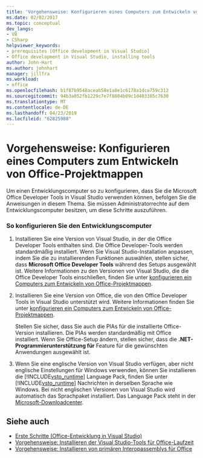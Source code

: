 ```yaml
---
title: 'Vorgehensweise: Konfigurieren eines Computers zum Entwickeln von Office-Projektmappen'
ms.date: 02/02/2017
ms.topic: conceptual
dev_langs:
- VB
- CSharp
helpviewer_keywords:
- prerequisites [Office development in Visual Studio]
- Office development in Visual Studio, installing tools
author: John-Hart
ms.author: johnhart
manager: jillfra
ms.workload:
- office
ms.openlocfilehash: b1f87b9548aceab58e1a8e1c6178a1dca759c312
ms.sourcegitcommit: 94b3a052fb1229c7e7f8804b09c1d403385c7630
ms.translationtype: MT
ms.contentlocale: de-DE
ms.lasthandoff: 04/23/2019
ms.locfileid: "62825988"
---
```

# <a name="how-to-configure-a-computer-to-develop-office-solutions"></a>Vorgehensweise: Konfigurieren eines Computers zum Entwickeln von Office-Projektmappen
  Um einen Entwicklungscomputer so zu konfigurieren, dass Sie die Microsoft Office Developer Tools in Visual Studio verwenden können, befolgen Sie die Anweisungen in diesem Thema. Sie müssen Administratorrechte auf dem Entwicklungscomputer besitzen, um diese Schritte auszuführen.

### <a name="to-configure-the-development-computer"></a>So konfigurieren Sie den Entwicklungscomputer

1. Installieren Sie eine Version von Visual Studio, in der die Office Developer Tools enthalten sind. Die Office Developer-Tools werden standardmäßig installiert. Wenn Sie Visual Studio-Installation anpassen, indem Sie die zu installierenden Funktionen auswählen, stellen sicher, dass **Microsoft Office Developer Tools** während des Setups ausgewählt ist. Weitere Informationen zu den Versionen von Visual Studio, die die Office Developer Tools einschließen, finden Sie unter [konfigurieren ein Computers zum Entwickeln von Office-Projektmappen](../vsto/configuring-a-computer-to-develop-office-solutions.md).

2. Installieren Sie eine Version von Office, die von den Office Developer Tools in Visual Studio unterstützt wird. Weitere Informationen finden Sie unter [konfigurieren ein Computers zum Entwickeln von Office-Projektmappen](../vsto/configuring-a-computer-to-develop-office-solutions.md).

     Stellen Sie sicher, dass Sie auch die PIAs für die installierte Office-Version installieren. Die PIAs werden standardmäßig mit Office installiert. Wenn Sie Office-Setup ändern, stellen sicher, dass die **.NET-Programmierunterstützung für** Feature für die gewünschten Anwendungen ausgewählt ist.

3. Wenn Sie eine englische Version von Visual Studio verfügen, aber nicht englische Einstellungen für Windows verwenden, können Sie installieren die [!INCLUDE[vsto_runtime](../vsto/includes/vsto-runtime-md.md)] Language Pack, finden Sie unter [!INCLUDE[vsto_runtime](../vsto/includes/vsto-runtime-md.md)] Nachrichten in derselben Sprache wie Windows. Bei nicht englischen Versionen von Visual Studio wird automatisch das Sprachpaket installiert. Das Language Pack steht in der [Microsoft-Downloadcenter](http://go.microsoft.com/fwlink/?LinkId=140386).

## <a name="see-also"></a>Siehe auch

- [Erste Schritte &#40;Office-Entwicklung in Visual Studio&#41;](../vsto/getting-started-office-development-in-visual-studio.md)
- [Vorgehensweise: Installieren der Visual Studio-Tools für Office-Laufzeit](../vsto/how-to-install-the-visual-studio-tools-for-office-runtime-redistributable.md)
- [Vorgehensweise: Installieren von primären Interopassemblys für Office](../vsto/how-to-install-office-primary-interop-assemblies.md)
